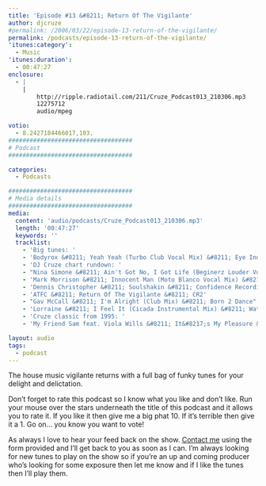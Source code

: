 ```yaml
---
title: 'Episode #13 &#8211; Return Of The Vigilante'
author: djcruze
#permalink: /2006/03/22/episode-13-return-of-the-vigilante/
permalink: /podcasts/episode-13-return-of-the-vigilante/
'itunes:category':
  - Music
'itunes:duration':
  - 00:47:27
enclosure:
  - |
    |
        http://ripple.radiotail.com/211/Cruze_Podcast013_210306.mp3
        12275712
        audio/mpeg

votio:
  - 8.2427184466017,103,
###################################
# Podcast
###################################

categories:
  - Podcasts

###################################
# Media details
###################################
media:
  content: 'audio/podcasts/Cruze_Podcast013_210306.mp3'
  length: '00:47:27'
  keywords: ''
  tracklist:
    - 'Big tunes: '
    - 'Bodyrox &#8211; Yeah Yeah (Turbo Club Vocal Mix) &#8211; Eye Industries'
    - 'DJ Cruze chart rundown: '
    - "Nina Simone &#8211; Ain't Got No, I Got Life (Beginerz Louder Vocal) &#8211; Sony BMG"
    - 'Mark Morrison &#8211; Innocent Man (Moto Blanco Vocal Mix) &#8211; Moda'
    - 'Dennis Christopher &#8211; Soulshakin &#8211; Confidence Recordings'
    - 'ATFC &#8211; Return Of The Vigilante &#8211; CR2'
    - "Gav McCall &#8211; I'm Alright (Club Mix) &#8211; Born 2 Dance"
    - 'Lorraine &#8211; I Feel It (Cicada Instrumental Mix) &#8211; Waterfall'
    - 'Cruze classic from 1995: '
    - 'My Friend Sam feat. Viola Wills &#8211; It&#8217;s My Pleasure &#8211; Exit Records'

layout: audio
tags:
  - podcast
---
```


The house music vigilante returns with a full bag of funky tunes for your delight and delictation.

Don&#8217;t forget to rate this podcast so I know what you like and don&#8217;t like. Run your mouse over the stars underneath the title of this podcast and it allows you to rate it. If you like it then give me a big phat 10. If it&#8217;s terrible then give it a 1. Go on&#8230; you know you want to vote!

As always I love to hear your feed back on the show. [Contact me][3] using the form provided and I&#8217;ll get back to you as soon as I can. I&#8217;m always looking for new tunes to play on the show so if you&#8217;re an up and coming producer who&#8217;s looking for some exposure then let me know and if I like the tunes then I&#8217;ll play them.

[1]: http://ripple.radiotail.com/211/Cruze_Podcast013_210306.mp3
[2]: http://www.djcruze.co.uk/cms/podcasts/feed/rss2
[3]: /cms/contact/
